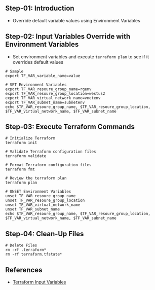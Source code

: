 ## Step-01: Introduction
- Override default variable values using Environment Variables

## Step-02: Input Variables Override with Environment Variables
- Set environment variables and execute `terraform plan` to see if it overrides default values
```t
# Sample
export TF_VAR_variable_name=value

# SET Environment Variables
export TF_VAR_resoure_group_name=rgenv
export TF_VAR_resoure_group_location=westus2
export TF_VAR_virtual_network_name=vnetenv
export TF_VAR_subnet_name=subnetenv
echo $TF_VAR_resoure_group_name, $TF_VAR_resoure_group_location, $TF_VAR_virtual_network_name, $TF_VAR_subnet_name
```
## Step-03: Execute Terraform Commands
```t
# Initialize Terraform
terraform init

# Validate Terraform configuration files
terraform validate

# Format Terraform configuration files
terraform fmt

# Review the terraform plan
terraform plan

# UNSET Environment Variables
unset TF_VAR_resoure_group_name
unset TF_VAR_resoure_group_location
unset TF_VAR_virtual_network_name
unset TF_VAR_subnet_name
echo $TF_VAR_resoure_group_name, $TF_VAR_resoure_group_location, $TF_VAR_virtual_network_name, $TF_VAR_subnet_name
```

## Step-04: Clean-Up Files
```t
# Delete Files
rm -rf .terraform*
rm -rf terraform.tfstate*
```


## References
- [Terraform Input Variables](https://www.terraform.io/docs/language/values/variables.html)
